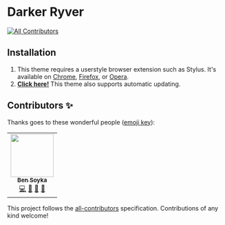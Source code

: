 # Darker Ryver
<!-- ALL-CONTRIBUTORS-BADGE:START - Do not remove or modify this section -->
[![All Contributors](https://img.shields.io/badge/all_contributors-1-orange.svg?style=flat-square)](#contributors-)
<!-- ALL-CONTRIBUTORS-BADGE:END -->

## Installation
1. This theme requires a userstyle browser extension such as Stylus. It's available on [Chrome][chrome], [Firefox][firefox], or [Opera][opera].
2. **[Click here!][install]** This theme also supports automatic updating.

[chrome]: https://chrome.google.com/webstore/detail/stylus/clngdbkpkpeebahjckkjfobafhncgmne
[firefox]: https://addons.mozilla.org/en-US/firefox/addon/styl-us/
[opera]: https://addons.opera.com/en-gb/extensions/details/stylus/

[install]: https://raw.githubusercontent.com/darkerweb/ryver/master/main.user.css

## Contributors ✨

Thanks goes to these wonderful people ([emoji key](https://allcontributors.org/docs/en/emoji-key)):

<!-- ALL-CONTRIBUTORS-LIST:START - Do not remove or modify this section -->
<!-- prettier-ignore-start -->
<!-- markdownlint-disable -->
<table>
  <tr>
    <td align="center"><a href="http://bsoyka.me"><img src="https://avatars0.githubusercontent.com/u/37779854?v=4" width="100px;" alt=""/><br /><sub><b>Ben Soyka</b></sub></a><br /><a href="https://github.com/darkerweb/ryver/commits?author=bsoyka" title="Code">💻</a> <a href="#maintenance-bsoyka" title="Maintenance">🚧</a> <a href="https://github.com/darkerweb/ryver/commits?author=bsoyka" title="Documentation">📖</a> <a href="https://github.com/darkerweb/ryver/issues?q=author%3Absoyka" title="Bug reports">🐛</a></td>
  </tr>
</table>

<!-- markdownlint-enable -->
<!-- prettier-ignore-end -->
<!-- ALL-CONTRIBUTORS-LIST:END -->

This project follows the [all-contributors](https://github.com/all-contributors/all-contributors) specification. Contributions of any kind welcome!
